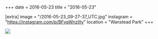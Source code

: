 +++
date = 2016-05-23
title = "2016-05-23"

[extra]
image = "/2016-05-23_09-27-37_UTC.jpg"
instagram = "https://instagram.com/p/BFvqWnzIIIy"
location = "Wanstead Park"
+++

<img src="/2016-05-23_09-27-37_UTC.jpg" />
